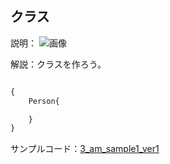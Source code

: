 ## クラス

説明：
![画像](./img/sample_img.png)

解説：クラスを作ろう。

```typescript

{
    Person{

    }
}

```

サンプルコード：[3_am_sample1_ver1](https://github.com/TheWaggle/typescript-vue-learning/archive/refs/tags/3_am_sample1_ver1.zip)
